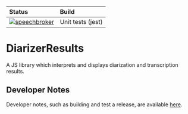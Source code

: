 | Status  | Build  |
|:---|:---|
| [![speechbroker](https://ci.nono.io/api/v1/pipelines/BlabberTabber/jobs/test-front-end/badge)](https://ci.nono.io/?groups=BlabberTabber) | Unit tests (jest) |

# DiarizerResults

A JS library which interprets and displays diarization and transcription results.

## Developer Notes

Developer notes, such as building and test a release, are available [here](docs/DEVELOPER.md).
